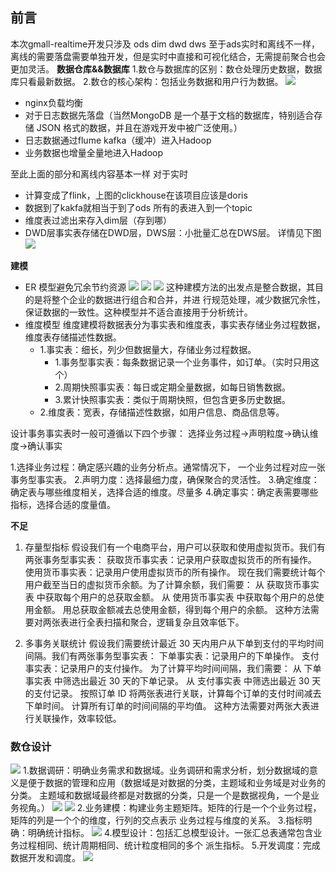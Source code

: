 ## 前言
本次gmall-realtime开发只涉及 ods dim dwd dws
至于ads实时和离线不一样，离线的需要落盘需要单独开发，但是实时中直接和可视化结合，无需提前聚合也会更加灵活。
**数据仓库&&数据库**
1.数仓与数据库的区别：数仓处理历史数据，数据库只看最新数据。
2.数仓的核心架构：包括业务数据和用户行为数据。
![](imge/md-20250111095411.png)
- nginx负载均衡
- 对于日志数据先落盘（当然MongoDB 是一个基于文档的数据库，特别适合存储 JSON 格式的数据，并且在游戏开发中被广泛使用。）
- 日志数据通过flume kafka（缓冲）进入Hadoop
- 业务数据也增量全量地进入Hadoop


至此上面的部分和离线内容基本一样
对于实时
- 计算变成了flink，上图的clickhouse在该项目应该是doris
- 数据到了kakfa就相当于到了ods 所有的表进入到一个topic
- 维度表过滤出来存入dim层（存到哪）
- DWD层事实表存储在DWD层，DWS层：小批量汇总在DWS层。
详情见下图
![](imge/md-20250111100738.png)

**建模**
- ER 模型避免冗余节约资源
![](imge/md-20250111102612.png)
![](imge/md-20250111102726.png)
![](imge/md-20250111102741.png)
这种建模方法的出发点是整合数据，其目的是将整个企业的数据进行组合和合并，并进
行规范处理，减少数据冗余性，保证数据的一致性。这种模型并不适合直接用于分析统计。
- 维度模型
维度建模将数据表分为事实表和维度表，事实表存储业务过程数据，维度表存储描述性数据。
  - 1.事实表：细长，列少但数据量大，存储业务过程数据。
    - 1.事务型事实表：每条数据记录一个业务事件，如订单。（实时只用这个）
    - 2.周期快照事实表：每日或定期全量数据，如每日销售数据。
    - 3.累计快照事实表：类似于周期快照，但包含更多历史数据。
  - 2.维度表：宽表，存储描述性数据，如用户信息、商品信息等。

设计事务事实表时一般可遵循以下四个步骤：
选择业务过程→声明粒度→确认维度→确认事实

1.选择业务过程：确定感兴趣的业务分析点。通常情况下，
一个业务过程对应一张事务型事实表。
2.声明力度：选择最细力度，确保聚合的灵活性。
3.确定维度：确定表与哪些维度相关，选择合适的维度。尽量多
4.确定事实：确定表需要哪些指标，选择合适的度量值。


**不足**
1. 存量型指标
假设我们有一个电商平台，用户可以获取和使用虚拟货币。我们有两张事务型事实表：
获取货币事实表：记录用户获取虚拟货币的所有操作。
使用货币事实表：记录用户使用虚拟货币的所有操作。
现在我们需要统计每个用户截至当日的虚拟货币余额。为了计算余额，我们需要：
从 获取货币事实表 中获取每个用户的总获取金额。
从 使用货币事实表 中获取每个用户的总使用金额。
用总获取金额减去总使用金额，得到每个用户的余额。
这种方法需要对两张表进行全表扫描和聚合，逻辑复杂且效率低下。

2. 多事务关联统计
假设我们需要统计最近 30 天内用户从下单到支付的平均时间间隔。我们有两张事务型事实表：
下单事实表：记录用户的下单操作。
支付事实表：记录用户的支付操作。
为了计算平均时间间隔，我们需要：
从 下单事实表 中筛选出最近 30 天的下单记录。
从 支付事实表 中筛选出最近 30 天的支付记录。
按照订单 ID 将两张表进行关联，计算每个订单的支付时间减去下单时间。
计算所有订单的时间间隔的平均值。
这种方法需要对两张大表进行关联操作，效率较低。

### 数仓设计
![](imge/md-20250112093103.png)
1.数据调研：明确业务需求和数据域。业务调研和需求分析，划分数据域的意义是便于数据的管理和应用（数据域是对数据的分类，主题域和业务域是对业务的分类。
主题域和数据域最终都是对数据的分类，只是一个是数据视角，一个是业务视角。）
![](imge/md-20250112094300.png)
![](imge/md-20250112094426.png)
2.业务建模：构建业务主题矩阵。矩阵的行是一个个业务过程，矩阵的列是一个个的维度，行列的交点表示
业务过程与维度的关系。
3.指标明确：明确统计指标。
![](imge/md-20250112095345.png)
4.模型设计：包括汇总模型设计。一张汇总表通常包含业务过程相同、统计周期相同、统计粒度相同的多个
派生指标。
5.开发调度：完成数据开发和调度。
![](imge/md-20250112093252.png)